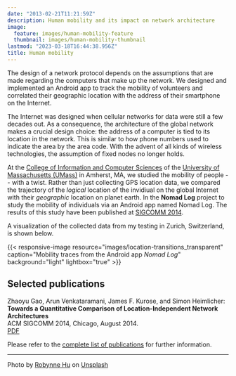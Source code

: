 ```yaml
---
date: "2013-02-21T11:21:59Z"
description: Human mobility and its impact on network architecture
image:
  feature: images/human-mobility-feature
  thumbnail: images/human-mobility-thumbnail
lastmod: "2023-03-18T16:44:38.956Z"
title: Human mobility
---
```


The design of a network protocol depends on the assumptions that are made regarding the computers that make up the network. We designed and implemented an Android app to track the mobility of volunteers and correlated their geographic location with the address of their smartphone on the Internet.

The Internet was designed when cellular networks for data were still a few decades out. As a consequence, the architecture of the global network makes a crucial design choice: the address of a computer is tied to its location in the network. This is similar to how phone numbers used to indicate the area by the area code. With the advent of all kinds of wireless technologies, the assumption of fixed nodes no longer holds.

At the [College of Information and Computer Sciences](https://www.cics.umass.edu/) of the [University of Massachusetts (UMass)](https://www.umass.edu/) in Amherst, MA, we studied the mobility of people -- with a twist. Rather than just collecting GPS location data, we compared the trajectory of the *logical* location of the invidiual on the global Internet with their *geographic* location on planet earth. In the **Nomad Log** project to study the mobility of individuals via an Android app named Nomad Log. The results of this study have been published at [SIGCOMM 2014](https://dl.acm.org/doi/10.1145/2619239.2626333).

A visualization of the collected data from my testing in Zurich, Switzerland, is shown below.

{{< responsive-image resource="images/location-transitions_transparent" caption="Mobility traces from the Android app *Nomad Log*" background="light" lightbox="true" >}}

## Selected publications

Zhaoyu Gao, Arun Venkataramani, James F. Kurose, and Simon Heimlicher:   
**Towards a Quantitative Comparison of Location-Independent Network Architectures**   
ACM SIGCOMM 2014, Chicago, August 2014.   
[PDF](/research/publications/gao_netarch_sigcomm14.pdf)

Please refer to the [complete list of publications](/research/publications/) for further information.

----
Photo by <a href="https://unsplash.com/@robynnexy?utm_source=unsplash&utm_medium=referral&utm_content=creditCopyText">Robynne Hu</a> on <a href="https://unsplash.com/photos/HOrhCnQsxnQ?utm_source=unsplash&utm_medium=referral&utm_content=creditCopyText">Unsplash</a>

